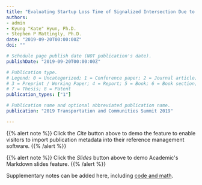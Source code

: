 ```yaml
---
title: "Evaluating Startup Loss Time of Signalized Intersection Due to Technology Induced Driving Behavior"
authors:
- admin
- Kyung "Kate" Hyun, Ph.D.
- Stephen P Mattingly, Ph.D.
date: "2019-09-20T00:00:00Z"
doi: ""

# Schedule page publish date (NOT publication's date).
publishDate: "2019-09-20T00:00:00Z"

# Publication type.
# Legend: 0 = Uncategorized; 1 = Conference paper; 2 = Journal article;
# 3 = Preprint / Working Paper; 4 = Report; 5 = Book; 6 = Book section;
# 7 = Thesis; 8 = Patent
publication_types: ["1"]

# Publication name and optional abbreviated publication name.
publication: "2019 Transportation and Communities Summit 2019"

---
```


{{% alert note %}}
Click the *Cite* button above to demo the feature to enable visitors to import publication metadata into their reference management software.
{{% /alert %}}

{{% alert note %}}
Click the *Slides* button above to demo Academic's Markdown slides feature.
{{% /alert %}}

Supplementary notes can be added here, including [code and math](https://sourcethemes.com/academic/docs/writing-markdown-latex/).
